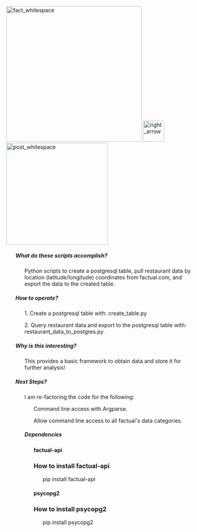 

<p><a href="http://developer.factual.com/" target="_blank"><img width="355" alt="fact_whitespace" src="https://cloud.githubusercontent.com/assets/8240612/16720322/209fd664-4703-11e6-8cc3-3d6d7d458889.png"></a>  <img width="55" alt="right_arrow" src="https://cloud.githubusercontent.com/assets/8240612/16720229/f207b458-4701-11e6-8e76-1fe563fb861d.png">       <a  href="https://www.postgresql.org/" target="_blank"><img width="266" alt="post_whitespace" src="https://cloud.githubusercontent.com/assets/8240612/16720326/2f373956-4703-11e6-8228-a71489c5e0ef.png"></a> </p>



<ul><h5><strong>What do these scripts accomplish?</strong></h5> 
<ul>Python scripts to create a postgresql table, pull restaurant data by location (latitude/longitude) coordinates from factual.com, and export the data to the created table.</ul>

<h5><strong>How to operate?</strong></h5> 
<ul>1. Create a postgresql table with: create_table.py </ul>
<ul>2. Query restaurant data and export to the postgresql table with: restaurant_data_to_postgres.py </ul>

<h5><strong>Why is this interesting?</strong></h5>
<ul>This provides a basic framework to obtain data and store it for further analysis!</ul>

<h5><strong>Next Steps?</strong></h5>
<ul>I am re-factoring the code for the following:</ul>
<ul><ul>Command line access with Argparse.</ul></ul>
<ul><ul>Allow command line access to all factual's data categories.</ul></ul>

<ul><h5><strong>Dependencies</strong></h5> 
<ul><h4>factual-api</h4></ul>
<ul><h3>How to install factual-api</h3></ul> 
<ul><ul>pip install factual-api</ul></ul>
<ul><h4>psycopg2</h4></ul> 
<ul><h3>How to install psycopg2</h3></ul>
<ul><ul>pip install psycopg2</ul></ul>
